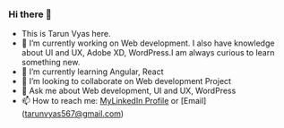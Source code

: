 ### Hi there 👋
- This is Tarun Vyas here.
- 🔭 I’m currently working on Web development. I also have knowledge about UI and UX, Adobe XD, WordPress.I am always curious to learn something new.
- 🌱 I’m currently learning Angular, React
- 👯 I’m looking to collaborate on Web development Project
- 💬 Ask me about Web development, UI and UX, WordPress
- 📫 How to reach me: [MyLinkedIn Profile](https://www.linkedin.com/in/tarun-vyas-507376175/) or [Email] (tarunvyas567@gmail.com)
